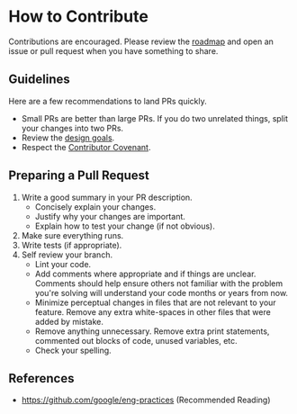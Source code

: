 # How to Contribute

Contributions are encouraged. Please review the [roadmap](./roadmap.md) and open an issue or pull request when you have something to share.

## Guidelines

Here are a few recommendations to land PRs quickly.

- Small PRs are better than large PRs. If you do two unrelated things, split your changes into two PRs.
- Review the [design goals](./design-goals.md).
- Respect the [Contributor Covenant](https://www.contributor-covenant.org/).

## Preparing a Pull Request

1. Write a good summary in your PR description.
   - Concisely explain your changes.
   - Justify why your changes are important.
   - Explain how to test your change (if not obvious).
1. Make sure everything runs.
1. Write tests (if appropriate).
1. Self review your branch.
   - Lint your code.
   - Add comments where appropriate and if things are unclear. Comments should help ensure others not familiar with the problem you're solving will understand your code months or years from now.
   - Minimize perceptual changes in files that are not relevant to your feature. Remove any extra white-spaces in other files that were added by mistake.
   - Remove anything unnecessary. Remove extra print statements, commented out blocks of code, unused variables, etc.
   - Check your spelling.

## References

- https://github.com/google/eng-practices (Recommended Reading)
